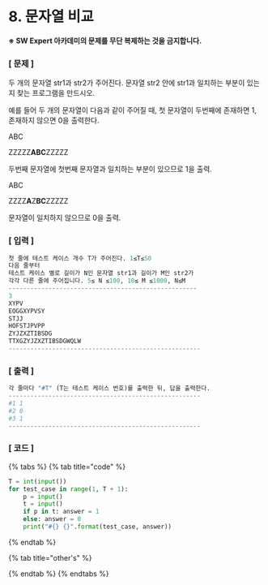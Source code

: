 # 8. 문자열 비교

**※ SW Expert 아카데미의 문제를 무단 복제하는 것을 금지합니다.** 

### \[ 문제 \]

두 개의 문자열 str1과 str2가 주어진다. 문자열 str2 안에 str1과 일치하는 부분이 있는지 찾는 프로그램을 만드시오.  
  
예를 들어 두 개의 문자열이 다음과 같이 주어질 때, 첫 문자열이 두번째에 존재하면 1, 존재하지 않으면 0을 출력한다.  
 

ABC

ZZZZZ**ABC**ZZZZZ

두번째 문자열에 첫번째 문자열과 일치하는 부분이 있으므로 1을 출력.  
 

ABC

ZZZZ**A**Z**BC**ZZZZZ

문자열이 일치하지 않으므로 0을 출력.

### **\[ 입력 \]** 

```python
첫 줄에 테스트 케이스 개수 T가 주어진다. 1≤T≤50 
다음 줄부터 
테스트 케이스 별로 길이가 N인 문자열 str1과 길이가 M인 str2가 
각각 다른 줄에 주어집니다. 5≤ N ≤100, 10≤ M ≤1000, N≤M
----------------------------------------------------
3
XYPV
EOGGXYPVSY
STJJ
HOFSTJPVPP
ZYJZXZTIBSDG
TTXGZYJZXZTIBSDGWQLW
-----------------------------------------------------
```

### **\[ 출력 \]**

```python
각 줄마다 "#T" (T는 테스트 케이스 번호)를 출력한 뒤, 답을 출력한다.
-----------------------------------------------------
#1 1
#2 0
#3 1
-----------------------------------------------------
```

### \[ 코드 \]

{% tabs %}
{% tab title="code" %}
```python
T = int(input())
for test_case in range(1, T + 1):	
    p = input()	
    t = input() 	
    if p in t: answer = 1	
    else: answer = 0		
    print("#{} {}".format(test_case, answer))
```
{% endtab %}

{% tab title="other\'s" %}

{% endtab %}
{% endtabs %}



